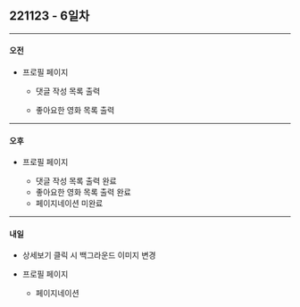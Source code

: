 ## 221123 - 6일차

---

#### 오전

- 프로필 페이지
  
  - 댓글 작성 목록 출력
  
  - 좋아요한 영화 목록 출력

---

#### 오후

- 프로필 페이지
  
  - 댓글 작성 목록 출력 완료
  - 좋아요한 영화 목록 출력 완료
  - 페이지네이션 미완료

---

#### 내일

- 상세보기 클릭 시 백그라운드 이미지 변경

- 프로필 페이지 
  
  - 페이지네이션

